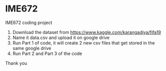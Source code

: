 # IME672
IME672 coding project

1. Download the dataset from https://www.kaggle.com/karangadiya/fifa19 
2. Name it data.csv and upload it on google drive
3. Run Part 1 of code, it will create 2 new csv files that get stored in the same google drive
4. Run Part 2 and Part 3 of the code

Thank you
